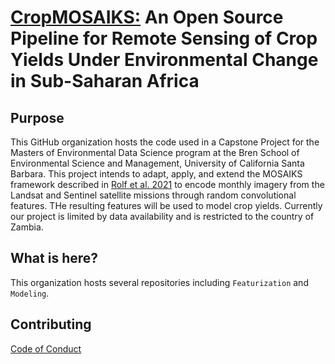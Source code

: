 # [CropMOSAIKS:](https://bren.ucsb.edu/projects/open-source-pipeline-remote-sensing-crop-yields-under-environmental-change-sub-saharan) An Open Source Pipeline for Remote Sensing of Crop Yields Under Environmental Change in Sub-Saharan Africa

## Purpose

This GitHub organization hosts the code used in a Capstone Project for the Masters of Environmental Data Science program at the Bren School of Environmental Science and Management, University of California Santa Barbara. This project intends to adapt, apply, and extend the MOSAIKS framework described in [Rolf et al. 2021](https://www.nature.com/articles/s41467-021-24638-z) to encode monthly imagery from the Landsat and Sentinel satellite missions through random convolutional features. THe resulting features will be used to model crop yields. Currently our project is limited by data availability and is restricted to the country of Zambia.  

## What is here?

This organization hosts several repositories including `Featurization` and `Modeling`. 

## Contributing

[Code of Conduct](https://github.com/cropmosaiks/.github/blob/main/CODE_OF_CONDUCT.md)
